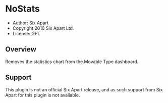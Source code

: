 # NoStats

* Author: Six Apart
* Copyright 2010 Six Apart Ltd.
* License: GPL


## Overview

Removes the statistics chart from the Movable Type dashboard.


## Support

This plugin is not an official Six Apart release, and as such support from Six Apart for this plugin is not available.
